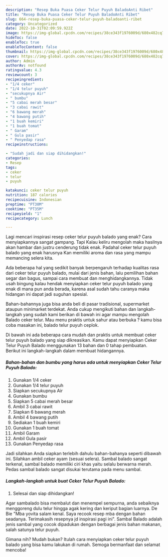 ```yaml
---
description: "Resep Buka Puasa Ceker Telur Puyuh BaladoAnti Ribet"
title: "Resep Buka Puasa Ceker Telur Puyuh BaladoAnti Ribet"
slug: 664-resep-buka-puasa-ceker-telur-puyuh-baladoanti-ribet
category: Uncategorized
date: 2022-10-31T02:09:59.922Z
image: https://img-global.cpcdn.com/recipes/38ce343f1976009d/680x482cq70/ceker-telur-puyuh-balado-foto-resep-utama.jpg
hideToc: false
enableToc: true
enableTocContent: false
thumbnail: https://img-global.cpcdn.com/recipes/38ce343f1976009d/680x482cq70/ceker-telur-puyuh-balado-foto-resep-utama.jpg
cover: https://img-global.cpcdn.com/recipes/38ce343f1976009d/680x482cq70/ceker-telur-puyuh-balado-foto-resep-utama.jpg
author: Admin
authorAv: notfound
ratingvalue: 4.3
reviewcount: 3
recipeingredient:
- "1/4 ceker"
- "1/4 telur puyuh"
- "secukupnya Air"
- " bumbu"
- "5 cabai merah besar"
- "3 cabai rawit"
- "6 bawang merah"
- "4 bawang putih"
- "1 buah kemiri"
- "1 buah tomat"
- " Garam"
- " Gula pasir"
- " Penyedap rasa"
recipeinstructions:

- "Sudah jadi dan siap dihidangkan!"
categories:
- Resep
tags:
- ceker
- telur
- puyuh

katakunci: ceker telur puyuh 
nutrition: 187 calories
recipecuisine: Indonesian
preptime: "PT30M"
cooktime: "PT35M"
recipeyield: "1"
recipecategory: Lunch

---
```



Lagi mencari inspirasi resep ceker telur puyuh balado yang enak? Cara menyiapkannya sangat gampang. Tapi Kalau keliru mengolah maka hasilnya akan hambar dan justru cenderung tidak enak. Padahal ceker telur puyuh balado yang enak harusnya Kan memiliki aroma dan rasa yang mampu memancing selera kita.


Ada beberapa hal yang sedikit banyak berpengaruh terhadap kualitas rasa dari ceker telur puyuh balado, mulai dari jenis bahan, lalu pemilihan bahan segar dan bagus, sampai cara membuat dan menghidangkannya. Tidak usah bingung kalau hendak menyiapkan ceker telur puyuh balado yang enak di mana pun anda berada, karena asal sudah tahu caranya maka hidangan ini dapat jadi suguhan spesial.

Bahan-bahannya juga bisa anda beli di pasar tradisional, supermarket ataupun minimarket terdekat. Anda cukup mengikuti bahan dan langkah-langkah yang sudah kami berikan di bawah ini agar mampu mengolah Balado ceker telur. Mau menu praktis untuk sahur atau berbuka ? kamu bisa coba masakan ini, balado telur puyuh ceplok.


Di bawah ini ada beberapa cara mudah dan praktis untuk membuat ceker telur puyuh balado yang siap dikreasikan. Kamu dapat menyiapkan Ceker Telur Puyuh Balado menggunakan 13 bahan dan 0 tahap pembuatan. Berikut ini langkah-langkah dalam membuat hidangannya.

<!--inarticleads1-->

##### Bahan-bahan dan bumbu yang harus ada untuk menyiapkan Ceker Telur Puyuh Balado:

1. Gunakan 1/4 ceker
1. Gunakan 1/4 telur puyuh
1. Siapkan secukupnya Air
1. Gunakan  bumbu
1. Siapkan 5 cabai merah besar
1. Ambil 3 cabai rawit
1. Siapkan 6 bawang merah
1. Ambil 4 bawang putih
1. Sediakan 1 buah kemiri
1. Gunakan 1 buah tomat
1. Ambil  Garam
1. Ambil  Gula pasir
1. Gunakan  Penyedap rasa


Jadi silahkan Anda siapkan terlebih dahulu bahan-bahanya seperti dibawah ini. Silahkan ambil ceker ayam (sesuai selera). Sambal balado sangat terkenal, sambal balado memiliki ciri khas yaitu selalu berwarna merah. Pedas sambal balado sangat disukai terutama pada menu sambal. 

<!--inarticleads2-->

##### Langkah-langkah untuk buat Ceker Telur Puyuh Balado:


1. Selesai dan siap dihidangkan!

Agar sambalado bisa membalut dan menempel sempurna, anda sebaiknya menggoreng dulu telur hingga agak kering dan keriput bagian luarnya. De Bie &#34;Mba yovita salam kenal. Saya recook resep mba dengan bahan seadanya. Terimakasih resepnya jd inspirasi pagi ini&#34;. Sambal Balado adalah jenis sambal yang cocok dipadukan dengan berbagai jenis bahan makanan, salah satunya telur puyuh. 

Gimana nih? Mudah bukan? Itulah cara menyiapkan ceker telur puyuh balado yang bisa kamu lakukan di rumah. Semoga bermanfaat dan selamat mencoba!
